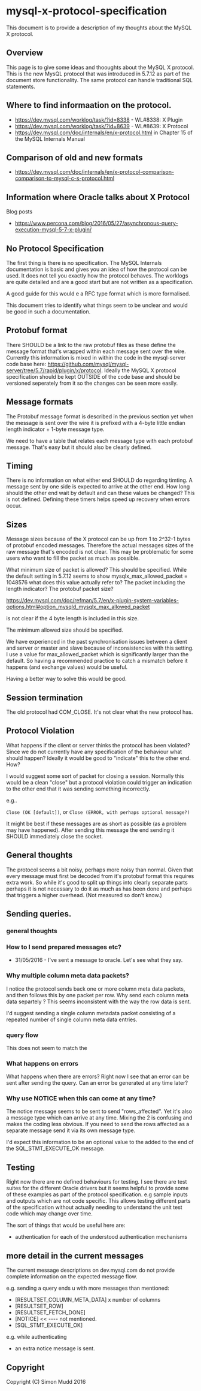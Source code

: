 # mysql-x-protocol-specification

This document is to provide a description of my thoughts about the
MySQL X protocol.

## Overview

This page is to give some ideas and thooughts about the MySQL X protocol.
This is the new MysQL protocol that was introduced in 5.7.12 as
part of the document store functionality. The same protocol can
handle traditional SQL statements.

## Where to find informaation on the protocol.

* https://dev.mysql.com/worklog/task/?id=8338 - WL#8338: X Plugin
* https://dev.mysql.com/worklog/task/?id=8639 - WL#8639: X Protocol
* https://dev.mysql.com/doc/internals/en/x-protocol.html in Chapter 15 of the MySQL Internals Manual

## Comparison of old and new formats

* https://dev.mysql.com/doc/internals/en/x-protocol-comparison-comparison-to-mysql-c-s-protocol.html

## Information where Oracle talks about X Protocol

Blog posts
* https://www.percona.com/blog/2016/05/27/asynchronous-query-execution-mysql-5-7-x-plugin/

## No Protocol Specification

The first thing is there is no specification. The MySQL Internals
documentation is basic and gives you an idea of how the protocol
can be used. It does not tell you exactly how the protocol behaves.
The worklogs are quite detailed and are a good start but are not
written as a specification.

A good guide for this would e a RFC type format which is more formalised.

This document tries to identify what things seem to be unclear and
would be good in such a documentation.

## Protobuf format

There SHOULD be a link to the raw protobuf files as these define
the message format that's wrapped within each message sent over the
wire.  Currently this information is mixed in within the code in
the mysql-server code base here:
https://github.com/mysql/mysql-server/tree/5.7/rapid/plugin/x/protocol.
Ideally the MySQL X protocol specification should be kept OUTSIDE
of the code base and should be versioned seperately from it so the
changes can be seen more easily.

## Message formats

The Protobuf message format is described in the previous section yet when the
message is sent over the wire it is prefixed with a 4-byte little endian
length indicator + 1-byte message type.

We need to have a table that relates each message type with each protobuf
message. That's easy but it should also be clearly defined.

## Timing

There is no information on what either end SHOULD do regarding
timting.  A message sent by one side is expected to arrive at the
other end. How long should the other end wait by default and can
these values be changed? This is not defined. Defining these timers
helps speed up recovery when errors occur.

## Sizes

Message sizes because of the X protocol can be up from 1 to 2^32-1
bytes of protobuf encoded messages. Therefore the actual messages
sizes of the raw message that's encoded is not clear. This may be
problematic for some users who want to fill the packet as much as
possible.

What minimum size of packet is allowed? This should be specified.
While the default setting in 5.7.12 seems to show mysqlx_max_allowed_packet
= 1048576 what does this value actually refer to? The packet including
the length indicator? The protobuf packet size?

https://dev.mysql.com/doc/refman/5.7/en/x-plugin-system-variables-options.html#option_mysqld_mysqlx_max_allowed_packet

is not clear if the 4 byte length is included in this size.

The minimum allowed size should be specified.

We have experienced in the past synchronisation issues between a
client and server or master and slave because of inconsistencies with this setting.
I use a value for max_allowed_packet which is significantly larger than
the default. So having a recommended practice to catch a mismatch
before it happens (and exchange values) would be useful.

Having a better way to solve this would be good.

## Session termination

The old protocol had COM_CLOSE. It's not clear what the new protocol has.

## Protocol Violation

What happens if the client or server thinks the protocol has been
violated?  Since we do not currently have any specification of the
behaviour what should happen? Ideally it would be good to "indicate"
this to the other end. How?

I would suggest some sort of packet for closing a session. Normally
this would be a clean "close" but a protocol violation could trigger
an indication to the other end that it was sending something
incorrectly.

e.g..

`Close (OK [default])`, or 
`Close (ERROR, with perhaps optional message?)`

It might be best if these messages are as short as possible (as a
problem may have happened).  After sending this message the end
sending it SHOULD immediately close the socket.

## General thoughts

The protocol seems a bit noisy, perhaps more noisy than normal.
Given that every message must first be decoded from it's protobuf
format this requires extra work.  So while it's good to split up
things into clearly separate parts perhaps it is not necessary to
do it as much as has been done and perhaps that triggers a higher
overhead. (Not measured so don't know.)

## Sending queries.

### general thoughts

### How to I send prepared messages etc?



* 31/05/2016 - I've sent a message to oracle. Let's see what they say.

### Why multiple column meta data packets?

I notice the protocol sends back one or more column meta data
packets, and then follows this by one packet per row. Why send each
column meta data separtely ? This seems inconsistent with the way
the row data is sent.

I'd suggest sending a single column metadata packet consisting of
a repeated number of single column meta data entries.

### query flow

This does not seem to match the 


### What happens on errors

What happens when there are errors? Right now I see that an error
can be sent after sending the query. Can an error be generated at
any time later?

### Why use NOTICE when this can come at any time?

The notice message seems to be sent to send "rows_affected". Yet
it's also a message type which can arrive at any time. Mixing the
2 is confusing and makes the coding less obvious.  If you need to
send the rows affected as a separate message send it via its own
message type.

I'd expect this information to be an optional value to the added
to the end of the SQL_STMT_EXECUTE_OK message.

## Testing

Right now there are no defined behaviours for testing. I see there
are test suites for the different Oracle drivers but it seems helpful
to provide some of these examples as part of the protocol
specification. e.g sample inputs and outputs which are not
code specific. This allows testing different parts of the specification
without actually needing to understand the unit test code which
may change over time.

The sort of things that would be useful here are:
* authentication for each of the understood authentication mechanisms

## more detail in the current messages

The current message descriptions on dev.mysql.com do not provide
complete information on the expected message flow.

e.g. sending a query ends u with more messages than mentioned:

* [RESULTSET_COLUMN_META_DATA] x number of columns
* [RESULTSET_ROW]
* [RESULTSET_FETCH_DONE]
* [NOTICE]   << ---- not mentioned.
* [SQL_STMT_EXECUTE_OK]

e.g. while authenticating 

* an extra notice message is sent.

## Copyright

Copyright (C) Simon Mudd 2016
